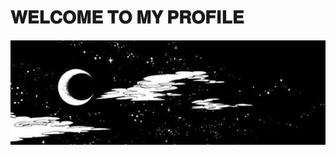 <div aling="center">
  <h1 aling="center">𝐖𝐄𝐋𝐂𝐎𝐌𝐄 𝐓𝐎 𝐌𝐘 𝐏𝐑𝐎𝐅𝐈𝐋𝐄 </h1>
  <img src="https://github.com/s0y3lsa/s0y3lsa/blob/a23e6496d8288f5557c210fd1ef0237b391412f4/img/banner.png" alt="banner.png">
</div>

<!--
**s0y3lsa/s0y3lsa** is a ✨ _special_ ✨ repository because its `README.md` (this file) appears on your GitHub profile.

Here are some ideas to get you started:

- 🔭 I’m currently working on ...
- 🌱 I’m currently learning ...
- 👯 I’m looking to collaborate on ...
- 🤔 I’m looking for help with ...
- 💬 Ask me about ...
- 📫 How to reach me: ...
- 😄 Pronouns: ...
- ⚡ Fun fact: ...
-->
